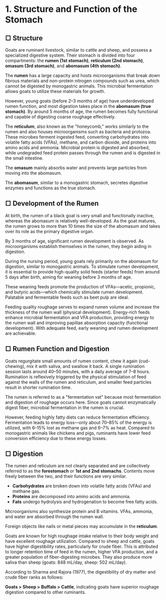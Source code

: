 # 1. Structure and Function of the Stomach

## □ Structure

Goats are ruminant livestock, similar to cattle and sheep, and possess a specialized digestive system. Their stomach is divided into four compartments: the **rumen (1st stomach)**, **reticulum (2nd stomach)**, **omasum (3rd stomach)**, and **abomasum (4th stomach)**.

The **rumen** has a large capacity and hosts microorganisms that break down fibrous materials and non-protein nitrogen compounds such as urea, which cannot be digested by monogastric animals. This microbial fermentation allows goats to utilize these materials for growth.

However, young goats (before 2–3 months of age) have underdeveloped rumen function, and most digestion takes place in the **abomasum (true stomach)**. By around 5 months of age, the rumen becomes fully functional and capable of digesting coarse roughage effectively.

The **reticulum**, also known as the "honeycomb," works similarly to the rumen and also houses microorganisms such as bacteria and protozoa. These microbes ferment ingested feed, converting carbohydrates into volatile fatty acids (VFAs), methane, and carbon dioxide, and proteins into amino acids and ammonia. Microbial protein is digested and absorbed, while undegraded feed protein passes through the rumen and is digested in the small intestine.

The **omasum** mainly absorbs water and prevents large particles from moving into the abomasum.

The **abomasum**, similar to a monogastric stomach, secretes digestive enzymes and functions as the true stomach.

## □ Development of the Rumen

At birth, the rumen of a black goat is very small and functionally inactive, whereas the abomasum is relatively well-developed. As the goat matures, the rumen grows to more than 10 times the size of the abomasum and takes over its role as the primary digestive organ.

By 3 months of age, significant rumen development is observed. As microorganisms establish themselves in the rumen, they begin aiding in digestion.

During the nursing period, young goats rely primarily on the abomasum for digestion, similar to monogastric animals. To stimulate rumen development, it is essential to provide high-quality solid feeds (starter feeds) from around 5 days after birth, aiming for weaning before 3 months of age.

These weaning feeds promote the production of VFAs—acetic, propionic, and butyric acids—which chemically stimulate rumen development. Palatable and fermentable feeds such as beet pulp are ideal.

Feeding quality roughage serves to expand rumen volume and increase the thickness of the rumen wall (physical development). Energy-rich feeds enhance microbial fermentation and VFA production, providing energy to the rumen wall and improving papillae absorption capacity (functional development). With adequate feed, early weaning and rumen development are achievable.

## □ Rumen Function and Digestion

Goats regurgitate small amounts of rumen content, chew it again (cud-chewing), mix it with saliva, and swallow it back. A single rumination session lasts around 40–50 minutes, with a daily average of 7–8 hours. Rumination is reflexively triggered by the physical stimulation of feed against the walls of the rumen and reticulum, and smaller feed particles result in shorter rumination time.

The rumen is referred to as a "fermentation vat" because most fermentation and digestion of roughage occurs here. Since goats cannot enzymatically digest fiber, microbial fermentation in the rumen is crucial.

However, feeding highly fatty diets can reduce fermentation efficiency. Fermentation leads to energy loss—only about 70–85% of the energy is utilized, with 6–15% lost as methane gas and 6–7% as heat. Compared to monogastric animals like chickens and pigs, ruminants have lower feed conversion efficiency due to these energy losses.

## □ Digestion

The rumen and reticulum are not clearly separated and are collectively referred to as the **forestomach** or **1st and 2nd stomachs**. Contents move freely between the two, and their functions are very similar.

- **Carbohydrates** are broken down into volatile fatty acids (VFAs) and methane gas.
- **Proteins** are decomposed into amino acids and ammonia.
- **Fats** undergo hydrolysis and hydrogenation to become free fatty acids.

Microorganisms also synthesize protein and B vitamins. VFAs, ammonia, and water are absorbed through the rumen wall.

Foreign objects like nails or metal pieces may accumulate in the **reticulum**.

Goats are known for high roughage intake relative to their body weight and have excellent roughage utilization. Compared to sheep and cattle, goats have higher digestibility rates, particularly for crude fiber. This is attributed to longer retention time of feed in the rumen, higher VFA production, and a greater population of fiber-digesting microbes. They also produce more saliva than sheep (goats: 848 mL/day, sheep: 502 mL/day).

According to Sharma and Rajora (1977), the digestibility of dry matter and crude fiber ranks as follows:

**Goats > Sheep > Buffalo > Cattle**, indicating goats have superior roughage digestion compared to other ruminants.
